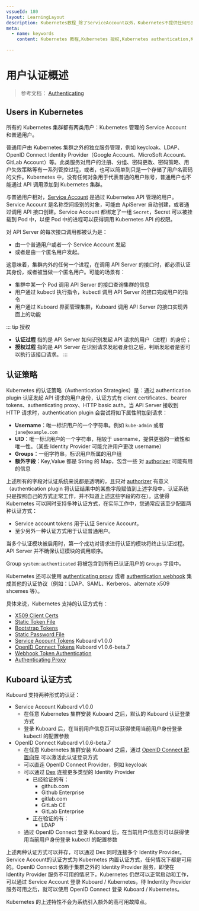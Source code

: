 ```yaml
---
vssueId: 180
layout: LearningLayout
description: Kubernetes教程_除了ServiceAccount以外，Kubernetes不提供任何形式的用户认证方式，如果需要使用用户名密码登录Kubernete/Kuboard，可以通过OpenID Connect、Webhook Token等形式进行用户认证
meta:
  - name: keywords
    content: Kubernetes 教程,Kubernetes 授权,Kubernetes authentication,Kubernetes用户名密码

---
```


# 用户认证概述

<AdSenseTitle/>

> 参考文档： [Authenticating](https://kubernetes.io/docs/reference/access-authn-authz/authentication/)

## Users in Kubernetes

所有的 Kubernetes 集群都有两类用户：Kubernetes 管理的 Service Account 和普通用户。

普通用户由 Kubernetes 集群之外的独立服务管理，例如 keycloak、LDAP、OpenID Connect Identity Provider（Google Account、MicroSoft Account、GitLab Account）等。此类服务对用户的注册、分组、密码更改、密码策略、用户失效策略等有一系列管控过程，或者，也可以简单到只是一个存储了用户名密码的文件。Kubernetes 中，没有任何对象用于代表普通的用户账号，普通用户也不能通过 API 调用添加到 Kubernetes 集群。

与普通用户相对，[Service Account](/learning/k8s-advanced/sec/sa-admin.html) 是通过 Kubernetes API 管理的用户。Service Account 是名称空间级别的对象，可能由 ApiServer 自动创建，或者通过调用 API 接口创建。Service Account 都绑定了一组 `Secret`，Secret 可以被挂载到 Pod 中，以便 Pod 中的进程可以获得调用 Kubernetes API 的权限。

对 API Server 的每次接口调用都被认为是：
* 由一个普通用户或者一个 Service Account 发起
* 或者是由一个匿名用户发起。

这意味着，集群内外的任何一个进程，在调用 API Server 的接口时，都必须认证其身份，或者被当做一个匿名用户。可能的场景有：
* 集群中某一个 Pod 调用 API Server 的接口查询集群的信息
* 用户通过 kubectl 执行指令，kubectl 调用 API Server 的接口完成用户的指令
* 用户通过 Kuboard 界面管理集群，Kuboard 调用 API Server 的接口实现界面上的功能

::: tip 授权
* **认证过程** 指的是 API Server 如何识别发起 API 请求的用户（进程）的身份；
* **授权过程** 指的是 API Server 在识别请求发起者身份之后，判断发起者是否可以执行该接口请求。
:::

## 认证策略

Kubernetes 的认证策略（Authentication Strategies）是：通过 authentication plugin 认证发起 API 请求的用户身份，认证方式有 client certificates、bearer tokens、authenticating proxy、HTTP basic auth。当 API Server 接收到 HTTP 请求时，authentication plugin 会尝试将如下属性附加到请求：
* **Username**：唯一标识用户的一个字符串。例如 `kube-admin` 或者 `jane@example.com`
* **UID**：唯一标识用户的一个字符串，相较于 username，提供更强的一致性和唯一性。（某些 Identity Provider 可能允许用户更改 username）
* **Groups**：一组字符串，标识用户所属的用户组
* **额外字段**：Key,Value 都是 String 的 Map，包含一些 对 [authorizer](../authorizer/readme.html) 可能有用的信息

上述所有的字段对认证系统来说都是透明的，且只对 [authorizer](../authorizer/readme.html) 有意义（authentication plugin 将认证结果中的某些字段赋值到上述字段中，认证系统只是按照自己的方式正常工作，并不知道上述这些字段的存在）。这使得 Kubernetes 可以同时支持多种认证方式，在实际工作中，您通常应该至少配置两种认证方式：
* Service account tokens 用于认证 Service Account，
* 至少另外一种认证方式用于认证普通用户。

当多个认证模块被启用时，第一个成功对请求进行认证的模块将终止认证过程。API Server 并不确保认证模块的调用顺序。

Group `system:authenticated` 将被包含到所有已认证用户的 `Groups` 字段中。

Kubernetes 还可以使用 [authenticating proxy](https://kubernetes.io/docs/reference/access-authn-authz/authentication/#authenticating-proxy) 或者 [authentication webhook](https://kubernetes.io/docs/reference/access-authn-authz/authentication/#webhook-token-authentication) 集成其他的认证协议（例如：LDAP、SAML、Kerberos、alternate x509 shcemes 等）。

具体来说，Kubernetes 支持的认证方式有：
* [X509 Client Certs](https://kubernetes.io/docs/reference/access-authn-authz/authentication/#x509-client-certs)
* [Static Token File](https://kubernetes.io/docs/reference/access-authn-authz/authentication/#static-token-file)
* [Bootstrap Tokens](https://kubernetes.io/docs/reference/access-authn-authz/authentication/#bootstrap-tokens)
* [Static Password File](https://kubernetes.io/docs/reference/access-authn-authz/authentication/#static-password-file)
* [Service Account Tokens](https://kubernetes.io/docs/reference/access-authn-authz/authentication/#service-account-tokens) <Badge>Kuboard v1.0.0</Badge>
* [OpenID Connect Tokens](https://kubernetes.io/docs/reference/access-authn-authz/authentication/#openid-connect-tokens) <Badge>Kuboard v1.0.6-beta.7</Badge>
* [Webhook Token Authentication](https://kubernetes.io/docs/reference/access-authn-authz/authentication/#webhook-token-authentication)
* [Authenticating Proxy](https://kubernetes.io/docs/reference/access-authn-authz/authentication/#authenticating-proxy)

## Kuboard 认证方式

Kuboard 支持两种形式的认证：
* Service Account <Badge>Kuboard v1.0.0</Badge>
  * 在任意 Kubernetes 集群安装 Kuboard 之后，默认的 Kuboard 认证登录方式
  * 登录 Kuboard 后，在当前用户信息页可以获得使用当前用户身份登录 kubectl 的配置参数
* OpenID Connect <Badge>Kuboard v1.0.6-beta.7</Badge>
  * 在任意 Kubernetes 集群安装 Kuboard 之后，通过 [OpenID Connect 配置向导](./install.html) 可以激活此认证登录方式
  * 可以直连 OpenID Connect Provider，例如 keycloak
  * 可以通过 [Dex](https://github.com/dexidp/dex) 连接更多类型的 Identity Provider
    * 已经验证的有：
      * github.com
      * Github Enterprise
      * gitlab.com
      * GitLab CE
      * GitLab Enterprise
    * 正在验证的有：
      * LDAP
  * 通过 OpenID Connect 登录 Kuboard 后，在当前用户信息页可以获得使用当前用户身份登录 kubectl 的配置参数

上述两种认证方式可以并存，可以通过 Dex 同时连接多个 Identity Provider。Service Account的认证方式为 Kubernetes 内置认证方式，任何情况下都是可用的。OpenID Connect 依赖于集群之外的 Identity Provider 服务，即使在 Identity Provider 服务不可用的情况下，Kubernetes 仍然可以正常启动和工作，可以通过 Service Account 登录 Kuboard / Kubernetes，待 Indentity Provider 服务可用之后，就可以使用 OpenID Connect 登录 Kuboard / Kubernetes。

Kubernetes 的上述特性不会为系统引入额外的高可用故障点。
